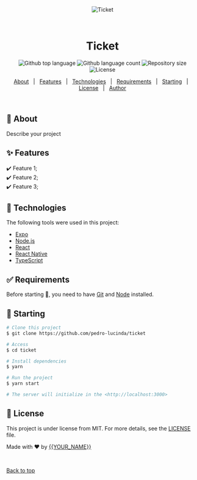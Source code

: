 <div align="center" id="top"> 
  <img src="./.github/app.gif" alt="Ticket" />

&#xa0;

  <!-- <a href="https://ticket.netlify.app">Demo</a> -->
</div>

<h1 align="center">Ticket</h1>

<p align="center">
  <img alt="Github top language" src="https://img.shields.io/github/languages/top/pedro-lucinda/ticket?color=56BEB8">

  <img alt="Github language count" src="https://img.shields.io/github/languages/count/pedro-lucinda/ticket?color=56BEB8">

  <img alt="Repository size" src="https://img.shields.io/github/repo-size/pedro-lucinda/ticket?color=56BEB8">

  <img alt="License" src="https://img.shields.io/github/license/pedro-lucinda/ticket?color=56BEB8">

  <!-- <img alt="Github issues" src="https://img.shields.io/github/issues/pedro-lucinda/ticket?color=56BEB8" /> -->

  <!-- <img alt="Github forks" src="https://img.shields.io/github/forks/pedro-lucinda/ticket?color=56BEB8" /> -->

  <!-- <img alt="Github stars" src="https://img.shields.io/github/stars/pedro-lucinda/ticket?color=56BEB8" /> -->
</p>

<!-- Status -->

<!-- <h4 align="center">
	🚧  Ticket 🚀 Under construction...  🚧
</h4>

<hr> -->

<p align="center">
  <a href="#dart-about">About</a> &#xa0; | &#xa0; 
  <a href="#sparkles-features">Features</a> &#xa0; | &#xa0;
  <a href="#rocket-technologies">Technologies</a> &#xa0; | &#xa0;
  <a href="#white_check_mark-requirements">Requirements</a> &#xa0; | &#xa0;
  <a href="#checkered_flag-starting">Starting</a> &#xa0; | &#xa0;
  <a href="#memo-license">License</a> &#xa0; | &#xa0;
  <a href="https://github.com/pedro-lucinda" target="_blank">Author</a>
</p>

<br>

## :dart: About

Describe your project

## :sparkles: Features

:heavy_check_mark: Feature 1;\
:heavy_check_mark: Feature 2;\
:heavy_check_mark: Feature 3;

## :rocket: Technologies

The following tools were used in this project:

- [Expo](https://expo.io/)
- [Node.js](https://nodejs.org/en/)
- [React](https://pt-br.reactjs.org/)
- [React Native](https://reactnative.dev/)
- [TypeScript](https://www.typescriptlang.org/)

## :white_check_mark: Requirements

Before starting :checkered_flag:, you need to have [Git](https://git-scm.com) and [Node](https://nodejs.org/en/) installed.

## :checkered_flag: Starting

```bash
# Clone this project
$ git clone https://github.com/pedro-lucinda/ticket

# Access
$ cd ticket

# Install dependencies
$ yarn

# Run the project
$ yarn start

# The server will initialize in the <http://localhost:3000>
```

## :memo: License

This project is under license from MIT. For more details, see the [LICENSE](LICENSE.md) file.

Made with :heart: by <a href="https://github.com/pedro-lucinda" target="_blank">{{YOUR_NAME}}</a>

&#xa0;

<a href="#top">Back to top</a>
